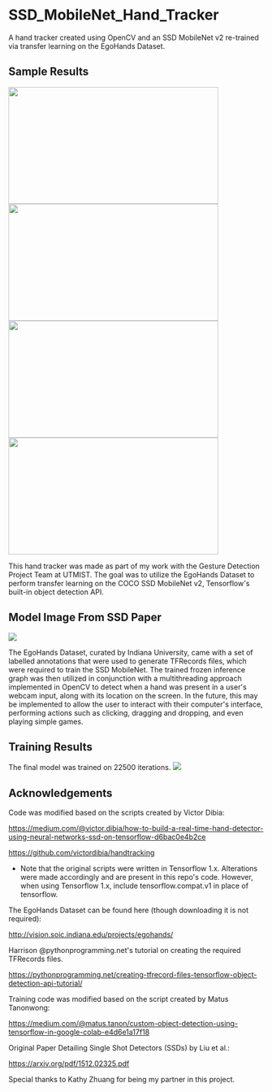 # SSD_MobileNet_Hand_Tracker
A hand tracker created using OpenCV and an SSD MobileNet v2 re-trained via transfer learning on the EgoHands Dataset.

## Sample Results
<p float="left">
<img src="https://github.com/Chubbyman2/SSD_MobileNet_Hand_Tracker/blob/main/gif_demos/hand_tracker_clip_1.gif" height="230" width="413">
<img src="https://github.com/Chubbyman2/SSD_MobileNet_Hand_Tracker/blob/main/gif_demos/hand_tracker_clip_2.gif" height="230" width="413">
<img src="https://github.com/Chubbyman2/SSD_MobileNet_Hand_Tracker/blob/main/gif_demos/hand_tracker_clip_3.gif" height="230" width="413">
<img src="https://github.com/Chubbyman2/SSD_MobileNet_Hand_Tracker/blob/main/gif_demos/hand_tracker_clip_4.gif" height="230" width="413">
</p>

This hand tracker was made as part of my work with the Gesture Detection Project Team at UTMIST. The goal was to utilize the EgoHands Dataset to perform transfer learning on the COCO SSD MobileNet v2, Tensorflow's built-in object detection API. 

## Model Image From SSD Paper
<img src="https://github.com/Chubbyman2/SSD_MobileNet_Hand_Tracker/blob/main/miscellaneous/ssd_pic.png">

The EgoHands Dataset, curated by Indiana University, came with a set of labelled annotations that were used to generate TFRecords files, which were required to train the SSD MobileNet. The trained frozen inference graph was then utilized in conjunction with a multithreading approach implemented in OpenCV to detect when a hand was present in a user's webcam input, along with its location on the screen. In the future, this may be implemented to allow the user to interact with their computer's interface, performing actions such as clicking, dragging and dropping, and even playing simple games. 

## Training Results
The final model was trained on 22500 iterations.
<img src="https://github.com/Chubbyman2/SSD_MobileNet_Hand_Tracker/blob/main/miscellaneous/mAP_values.PNG">

## Acknowledgements
Code was modified based on the scripts created by Victor Dibia:

https://medium.com/@victor.dibia/how-to-build-a-real-time-hand-detector-using-neural-networks-ssd-on-tensorflow-d6bac0e4b2ce

https://github.com/victordibia/handtracking

* Note that the original scripts were written in Tensorflow 1.x. Alterations were made accordingly and are present in this repo's code.
However, when using Tensorflow 1.x, include tensorflow.compat.v1 in place of tensorflow.


The EgoHands Dataset can be found here (though downloading it is not required):

http://vision.soic.indiana.edu/projects/egohands/


Harrison @pythonprogramming.net's tutorial on creating the required TFRecords files.

https://pythonprogramming.net/creating-tfrecord-files-tensorflow-object-detection-api-tutorial/


Training code was modified based on the script created by Matus Tanonwong:

https://medium.com/@matus.tanon/custom-object-detection-using-tensorflow-in-google-colab-e4d6e1a17f18


Original Paper Detailing Single Shot Detectors (SSDs) by Liu et al.:

https://arxiv.org/pdf/1512.02325.pdf


Special thanks to Kathy Zhuang for being my partner in this project.
